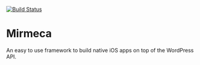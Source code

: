 [![Build Status](https://travis-ci.org/Mirmeca/Mirmeca.svg)](https://travis-ci.org/Mirmeca/Mirmeca)

# Mirmeca
An easy to use framework to build native iOS apps on top of the WordPress API.
